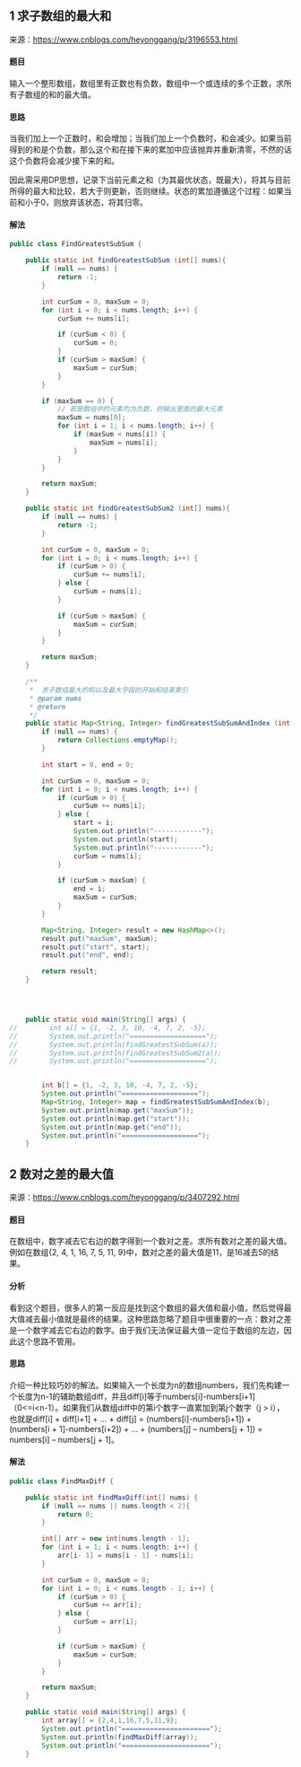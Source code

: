 
## 1 求子数组的最大和
来源：https://www.cnblogs.com/heyonggang/p/3196553.html
#### 题目
输入一个整形数组，数组里有正数也有负数，数组中一个或连续的多个正数，求所有子数组的和的最大值。


#### 思路
当我们加上一个正数时，和会增加；当我们加上一个负数时，和会减少。如果当前得到的和是个负数，那么这个和在接下来的累加中应该抛弃并重新清零，不然的话这个负数将会减少接下来的和。

因此需采用DP思想，记录下当前元素之和（为其最优状态，既最大），将其与目前所得的最大和比较，若大于则更新，否则继续。状态的累加遵循这个过程：如果当前和小于0，则放弃该状态，将其归零。

#### 解法
```java
public class FindGreatestSubSum {

    public static int findGreatestSubSum (int[] nums){
        if (null == nums) {
            return -1;
        }

        int curSum = 0, maxSum = 0;
        for (int i = 0; i < nums.length; i++) {
            curSum += nums[i];

            if (curSum < 0) {
                curSum = 0;
            }
            if (curSum > maxSum) {
                maxSum = curSum;
            }
        }

        if (maxSum == 0) {
            // 若是数组中的元素均为负数，则输出里面的最大元素
            maxSum = nums[0];
            for (int i = 1; i < nums.length; i++) {
                if (maxSum < nums[i]) {
                    maxSum = nums[i];
                }
            }
        }

        return maxSum;
    }

    public static int findGreatestSubSum2 (int[] nums){
        if (null == nums) {
            return -1;
        }

        int curSum = 0, maxSum = 0;
        for (int i = 0; i < nums.length; i++) {
            if (curSum > 0) {
                curSum += nums[i];
            } else {
                curSum = nums[i];
            }

            if (curSum > maxSum) {
                maxSum = curSum;
            }
        }

        return maxSum;
    }

    /**
     *  求子数组最大的和以及最大字段的开始和结束索引
     * @param nums
     * @return
     */
    public static Map<String, Integer> findGreatestSubSumAndIndex (int[] nums){
        if (null == nums) {
            return Collections.emptyMap();
        }

        int start = 0, end = 0;

        int curSum = 0, maxSum = 0;
        for (int i = 0; i < nums.length; i++) {
            if (curSum > 0) {
                curSum += nums[i];
            } else {
                start = i;
                System.out.println("------------");
                System.out.println(start);
                System.out.println("------------");
                curSum = nums[i];
            }

            if (curSum > maxSum) {
                end = i;
                maxSum = curSum;
            }
        }

        Map<String, Integer> result = new HashMap<>();
        result.put("maxSum", maxSum);
        result.put("start", start);
        result.put("end", end);

        return result;
    }




    public static void main(String[] args) {
//        int a[] = {1, -2, 3, 10, -4, 7, 2, -5};
//        System.out.println("===================");
//        System.out.println(findGreatestSubSum(a));
//        System.out.println(findGreatestSubSum2(a));
//        System.out.println("===================");


        int b[] = {1, -2, 3, 10, -4, 7, 2, -5};
        System.out.println("===================");
        Map<String, Integer> map = findGreatestSubSumAndIndex(b);
        System.out.println(map.get("maxSum"));
        System.out.println(map.get("start"));
        System.out.println(map.get("end"));
        System.out.println("===================");
    }
```

## 2 数对之差的最大值

来源：https://www.cnblogs.com/heyonggang/p/3407292.html
#### 题目
在数组中，数字减去它右边的数字得到一个数对之差。求所有数对之差的最大值。例如在数组{2, 4, 1, 16, 7, 5, 11, 9}中，数对之差的最大值是11，是16减去5的结果。

#### 分析
看到这个题目，很多人的第一反应是找到这个数组的最大值和最小值，然后觉得最大值减去最小值就是最终的结果。这种思路忽略了题目中很重要的一点：数对之差是一个数字减去它右边的数字。由于我们无法保证最大值一定位于数组的左边，因此这个思路不管用。

#### 思路
介绍一种比较巧妙的解法。如果输入一个长度为n的数组numbers，我们先构建一个长度为n-1的辅助数组diff，并且diff[i]等于numbers[i]-numbers[i+1]（0<=i<n-1）。如果我们从数组diff中的第i个数字一直累加到第j个数字（j > i），也就是diff[i] + diff[i+1] + … + diff[j] = (numbers[i]-numbers[i+1]) + (numbers[i + 1]-numbers[i+2]) + ... + (numbers[j] – numbers[j + 1]) = numbers[i] – numbers[j + 1]。

#### 解法
```java
public class FindMaxDiff {

    public static int findMaxDiff(int[] nums) {
        if (null == nums || nums.length < 2){
            return 0;
        }

        int[] arr = new int[nums.length - 1];
        for (int i = 1; i < nums.length; i++) {
            arr[i- 1] = nums[i - 1] - nums[i];
        }

        int curSum = 0, maxSum = 0;
        for (int i = 0; i < nums.length - 1; i++) {
            if (curSum > 0) {
                curSum += arr[i];
            } else {
                curSum = arr[i];
            }

            if (curSum > maxSum) {
                maxSum = curSum;
            }
        }

        return maxSum;
    }

    public static void main(String[] args) {
        int array[] = {2,4,1,16,7,5,11,9};
        System.out.println("======================");
        System.out.println(findMaxDiff(array));
        System.out.println("======================");
    }
```
